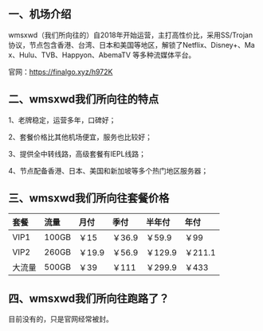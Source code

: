 ## 一、机场介绍

wmsxwd（我们所向往的）自2018年开始运营，主打高性价比，采用SS/Trojan协议，节点包含香港、台湾、日本和美国等地区，解锁了Netflix、Disney+、Ma x、Hulu、TVB、Happyon、AbemaTV 等多种流媒体平台。

官网：https://finalgo.xyz/h972K

## 二、wmsxwd我们所向往的特点

1、老牌稳定，运营多年，口碑好；

2、套餐价格比其他机场便宜，服务也比较好；

3、提供全中转线路，高级套餐有IEPL线路；

4、节点配备香港、日本、美国和新加坡等多个热门地区服务器；

## 三、wmsxwd我们所向往套餐价格

| 套餐   | 流量  | 月付   | 季付   | 半年付  | 年付    |
| :----- | :---- | :----- | :----- | :------ | :------ |
| VIP1   | 100GB | ￥15   | ￥36.9 | ￥59.9  | ￥99    |
| VIP2   | 260GB | ￥19.9 | ￥56.9 | ￥129.9 | ￥211.1 |
| 大流量 | 500GB | ￥39   | ￥111  | ￥299.9 | ￥433   |

## 四、wmsxwd我们所向往跑路了？

目前没有的，只是官网经常被封。
